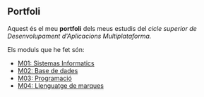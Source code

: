 ## Portfoli

Aquest és el meu **portfoli** dels meus estudis del *cicle superior de Desenvolupament d'Aplicacions Multiplataforma.*

Els moduls que he fet són:
- [M01: Sistemas Informatics](https://github.com/Juanfonsi/portfoli/tree/main/Moduls/M01%20Sistemes%20informatics) 
- [M02: Base de dades](https://github.com/Juanfonsi/portfoli/tree/main/Moduls/M02%20Base%20de%20dades)
- [M03: Programació](https://github.com/Juanfonsi/portfoli/tree/main/Moduls/M03%20Programacio)
- [M04: Llenguatge de marques](https://github.com/Juanfonsi/portfoli/tree/main/Moduls/M04%20Llenguatge%20de%20marques)
